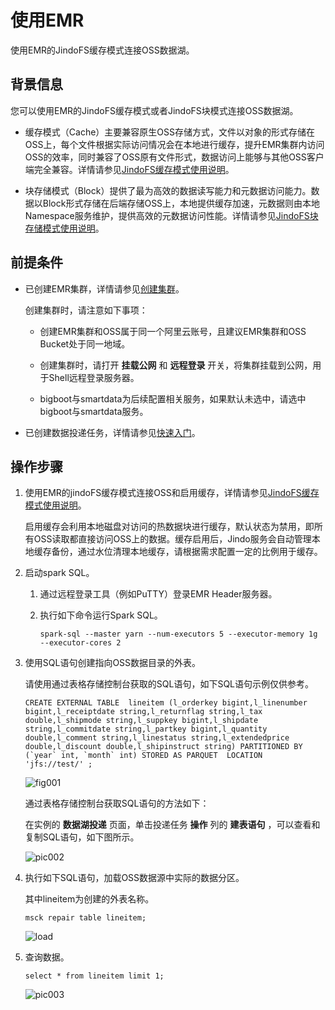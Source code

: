 使用EMR 
==========================

使用EMR的JindoFS缓存模式连接OSS数据湖。

背景信息 
-------------------------

您可以使用EMR的JindoFS缓存模式或者JindoFS块模式连接OSS数据湖。

* 缓存模式（Cache）主要兼容原生OSS存储方式，文件以对象的形式存储在OSS上，每个文件根据实际访问情况会在本地进行缓存，提升EMR集群内访问OSS的效率，同时兼容了OSS原有文件形式，数据访问上能够与其他OSS客户端完全兼容。详情请参见[JindoFS缓存模式使用说明](/cn.zh-CN/JindoFS/JindoFS基础使用（EMR-3.29.x版本）/JindoFS缓存模式使用说明.md)。

  

* 块存储模式（Block）提供了最为高效的数据读写能力和元数据访问能力。数据以Block形式存储在后端存储OSS上，本地提供缓存加速，元数据则由本地Namespace服务维护，提供高效的元数据访问性能。详情请参见[JindoFS块存储模式使用说明](/cn.zh-CN/JindoFS/JindoFS基础使用（EMR-3.29.x版本）/JindoFS块存储模式使用说明.md)。

  




前提条件 
-------------------------

* 已创建EMR集群，详情请参见[创建集群](/cn.zh-CN/快速入门/创建集群.md)。

  创建集群时，请注意如下事项：
  * 创建EMR集群和OSS属于同一个阿里云账号，且建议EMR集群和OSS Bucket处于同一地域。

    
  
  * 创建集群时，请打开 **挂载公网** 和 **远程登录** 开关，将集群挂载到公网，用于Shell远程登录服务器。

    
  
  * bigboot与smartdata为后续配置相关服务，如果默认未选中，请选中bigboot与smartdata服务。

    
  

  

* 已创建数据投递任务，详情请参见[快速入门](/cn.zh-CN/功能介绍/数据湖投递/快速入门.md)。

  




操作步骤 
-------------------------

1. 使用EMR的jindoFS缓存模式连接OSS和启用缓存，详情请参见[JindoFS缓存模式使用说明](/cn.zh-CN/JindoFS/JindoFS基础使用（EMR-3.29.x版本）/JindoFS缓存模式使用说明.md)。

   启用缓存会利用本地磁盘对访问的热数据块进行缓存，默认状态为禁用，即所有OSS读取都直接访问OSS上的数据。缓存启用后，Jindo服务会自动管理本地缓存备份，通过水位清理本地缓存，请根据需求配置一定的比例用于缓存。
   

2. 启动spark SQL。

   1. 通过远程登录工具（例如PuTTY）登录EMR Header服务器。

      
   
   2. 执行如下命令运行Spark SQL。

          spark-sql --master yarn --num-executors 5 --executor-memory 1g --executor-cores 2

      
   

   

3. 使用SQL语句创建指向OSS数据目录的外表。

   请使用通过表格存储控制台获取的SQL语句，如下SQL语句示例仅供参考。

       CREATE EXTERNAL TABLE  lineitem (l_orderkey bigint,l_linenumber bigint,l_receiptdate string,l_returnflag string,l_tax double,l_shipmode string,l_suppkey bigint,l_shipdate string,l_commitdate string,l_partkey bigint,l_quantity double,l_comment string,l_linestatus string,l_extendedprice double,l_discount double,l_shipinstruct string) PARTITIONED BY (`year` int, `month` int) STORED AS PARQUET  LOCATION  'jfs://test/' ;

   

   ![fig001](http://static-aliyun-doc.oss-cn-hangzhou.aliyuncs.com/assets/img/zh-CN/4001190061/p169744.png)

   通过表格存储控制台获取SQL语句的方法如下：

   在实例的 **数据湖投递** 页面，单击投递任务 **操作** 列的 **建表语句** ，可以查看和复制SQL语句，如下图所示。

   ![pic002](http://static-aliyun-doc.oss-cn-hangzhou.aliyuncs.com/assets/img/zh-CN/4001190061/p169745.png)
   

4. 执行如下SQL语句，加载OSS数据源中实际的数据分区。

   其中lineitem为创建的外表名称。

       msck repair table lineitem;

   

   ![load](http://static-aliyun-doc.oss-cn-hangzhou.aliyuncs.com/assets/img/zh-CN/4001190061/p169641.png)
   

5. 查询数据。

       select * from lineitem limit 1;

   

   ![pic003](http://static-aliyun-doc.oss-cn-hangzhou.aliyuncs.com/assets/img/zh-CN/4001190061/p169746.png)
   



